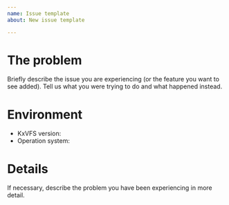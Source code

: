 ```yaml
---
name: Issue template
about: New issue template

---
```


# The problem
Briefly describe the issue you are experiencing (or the feature you want to see added). Tell us what you were trying to do and what happened instead.

# Environment
* KxVFS version:
* Operation system:

# Details
If necessary, describe the problem you have been experiencing in more detail.
